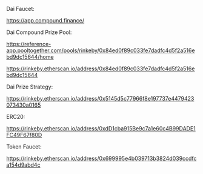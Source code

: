 Dai Faucet:

https://app.compound.finance/

Dai Compound Prize Pool:

https://reference-app.pooltogether.com/pools/rinkeby/0x84ed0f89c033fe7dadfc4d5f2a516ebd9dc15644/home

https://rinkeby.etherscan.io/address/0x84ed0f89c033fe7dadfc4d5f2a516ebd9dc15644

Dai Prize Strategy:

https://rinkeby.etherscan.io/address/0x5145d5c77966f8e197737e4479423073430a0165

ERC20:

https://rinkeby.etherscan.io/address/0xdD1cba915Be9c7a1e60c4B99DADE1FC49F67f80D

Token Faucet:

https://rinkeby.etherscan.io/address/0x699995e4b039713b3824d039ccdfca154d9abd4c
